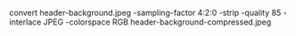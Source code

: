 convert header-background.jpeg -sampling-factor 4:2:0 -strip -quality 85 -interlace JPEG -colorspace RGB header-background-compressed.jpeg